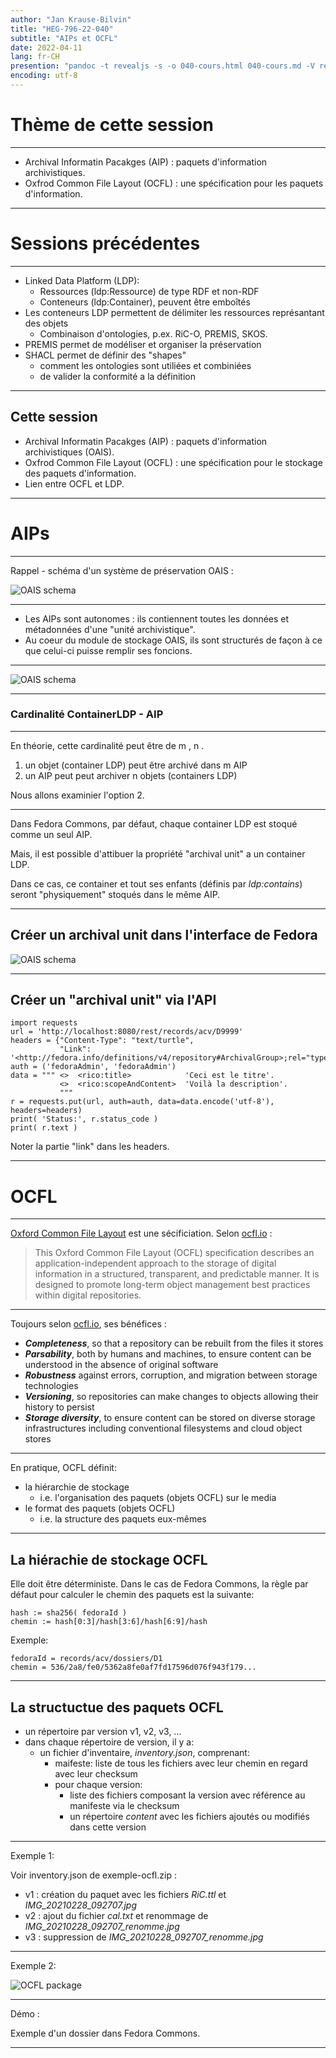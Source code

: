 ```yaml
---
author: "Jan Krause-Bilvin"
title: "HEG-796-22-040"
subtitle: "AIPs et OCFL"
date: 2022-04-11
lang: fr-CH
presention: "pandoc -t revealjs -s -o 040-cours.html 040-cours.md -V revealjs-url=reveal.js -V theme=league --katex; pandoc -t html5 -o 040-cours.pdf 040-cours.md"
encoding: utf-8
---
```


# Thème de cette session

---

* Archival Informatin Pacakges (AIP) : paquets d'information archivistiques.
* Oxfrod Common File Layout (OCFL) : une spécification pour les paquets d'information.

---

# Sessions précédentes

---

* Linked Data Platform (LDP): 
  * Ressources (ldp:Ressource) de type RDF et non-RDF
  * Conteneurs (ldp:Container), peuvent être emboîtés
* Les conteneurs LDP permettent de délimiter les ressources représantant des objets
  * Combinaison d'ontologies, p.ex. RiC-O, PREMIS, SKOS.
* PREMIS permet de modéliser et organiser la préservation
* SHACL permet de définir des "shapes"
  * comment les ontologies sont utiliées et combiniées
  * de valider la conformité a la définition

---

## Cette session

* Archival Informatin Pacakges (AIP) : paquets d'information archivistiques (OAIS).
* Oxfrod Common File Layout (OCFL) : une spécification pour le stockage des paquets d'information.
* Lien entre OCFL et LDP.

---

# AIPs

---

Rappel - schéma d'un système de préservation OAIS :

![OAIS schema](media/OAIS-schema-general.png)

---

* Les AIPs sont autonomes : ils contiennent toutes les données et métadonnées d'une "unité archivistique".
* Au coeur du module de stockage OAIS, ils sont structurés de façon à ce que celui-ci puisse remplir ses foncions. 

---

![OAIS schema](media/OAIS-AIP.jpg)

---

### Cardinalité ContainerLDP - AIP 

---

En théorie, cette cardinalité peut être de m , n .

1. un objet (container LDP) peut être archivé dans m AIP
2. un AIP peut peut archiver n objets (containers LDP)

Nous allons examinier l'option 2.

---

Dans Fedora Commons, par défaut, chaque container LDP est stoqué comme un seul AIP.


Mais, il est possible d'attibuer la propriété "archival unit" a un container LDP.


Dans ce cas, ce container et tout ses enfants (définis par *ldp:contains*) seront "physiquement" stoqués dans le même AIP.

---

## Créer un archival unit dans l'interface de Fedora

![OAIS schema](media/FCREPRO-create-archival-group.png)

---

## Créer un  "archival unit" via l'API

```
import requests
url = 'http://localhost:8080/rest/records/acv/D9999'
headers = {"Content-Type": "text/turtle",
           "Link": '<http://fedora.info/definitions/v4/repository#ArchivalGroup>;rel="type"'}
auth = ('fedoraAdmin', 'fedoraAdmin')
data = """ <>  <rico:title>            'Ceci est le titre'.
		   <>  <rico:scopeAndContent>  'Voilà la description'.
		   """
r = requests.put(url, auth=auth, data=data.encode('utf-8'), headers=headers)
print( 'Status:', r.status_code )
print( r.text )
```

Noter la partie "link" dans les headers.

---

# OCFL

---

[Oxford Common File Layout](https://ocfl.io/) est une sécificiation. Selon [ocfl.io](https://ocfl.io/) :

> This Oxford Common File Layout (OCFL) specification 
> describes an application-independent approach to the storage of digital information
> in a structured, transparent, and predictable manner. 
> It is designed to promote long-term object management best practices within digital repositories.

---

Toujours selon [ocfl.io](https://ocfl.io/), ses bénéfices :

* ***Completeness***, so that a repository can be rebuilt from the files it stores
* ***Parsability***, both by humans and machines, to ensure content can be understood in the absence of original software
* ***Robustness*** against errors, corruption, and migration between storage technologies
* ***Versioning***, so repositories can make changes to objects allowing their history to persist
* ***Storage diversity***, to ensure content can be stored on diverse storage infrastructures including conventional filesystems and cloud object stores

---

En pratique, OCFL définit:

* la hiérarchie de stockage
  * i.e. l'organisation des paquets (objets OCFL) sur le media
* le format des paquets (objets OCFL)
  * i.e. la structure des paquets eux-mêmes

---

## La hiérachie de stockage OCFL

Elle doit être déterministe. Dans le cas de Fedora Commons, la règle par défaut pour calculer le chemin des paquets est la suivante:

```
hash := sha256( fedoraId )
chemin := hash[0:3]/hash[3:6]/hash[6:9]/hash
```

Exemple:

```
fedoraId = records/acv/dossiers/D1
chemin = 536/2a8/fe0/5362a8fe0af7fd17596d076f943f179...
```

---

## La structuctue des paquets OCFL

* un répertoire par version v1, v2, v3, ...
* dans chaque répertoire de version, il y a:
  * un fichier d'inventaire, *inventory.json*, comprenant: 
    * maifeste: liste de tous les fichiers avec leur chemin en regard avec leur checksum
    * pour chaque version: 
      * liste des fichiers composant la version avec référence au manifeste via le checksum
      * un répertoire *content* avec les fichiers ajoutés ou modifiés dans cette version
	 
---

Exemple 1:

Voir inventory.json de exemple-ocfl.zip :

* v1 : création du paquet avec les fichiers *RiC.ttl* et *IMG_20210228_092707.jpg*
* v2 : ajout du fichier *cal.txt* et renommage de *IMG_20210228_092707_renomme.jpg*
* v3 : suppression de *IMG_20210228_092707_renomme.jpg*
  
---

Exemple 2:

![OCFL package](media/OCFL-package-exemple.png)

---

Démo : 

Exemple d'un dossier dans Fedora Commons.

---






